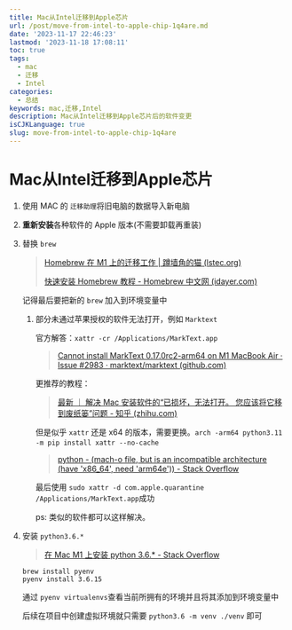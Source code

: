 ```yaml
---
title: Mac从Intel迁移到Apple芯片
url: /post/move-from-intel-to-apple-chip-1q4are.md
date: '2023-11-17 22:46:23'
lastmod: '2023-11-18 17:08:11'
toc: true
tags:
  - mac
  - 迁移
  - Intel
categories:
  - 总结
keywords: mac,迁移,Intel
description: Mac从Intel迁移到Apple芯片后的软件变更
isCJKLanguage: true
slug: move-from-intel-to-apple-chip-1q4are
---
```


# Mac从Intel迁移到Apple芯片

1. 使用 MAC 的 `迁移助理`​​ ​将旧电脑的数据导入新电脑
2. <span style="font-weight: bold;" data-type="strong">重新安装</span>各种软件的 Apple 版本(不需要卸载再重装)
3. 替换​ `brew`​​​​

   > [Homebrew 在 M1 上的迁移工作 | 蹲墙角的猫 (lstec.org)](https://blog.lstec.org/2022/08/18/Homebrew-%E5%9C%A8-M1-%E4%B8%8A%E7%9A%84%E8%BF%81%E7%A7%BB%E5%B7%A5%E4%BD%9C/)
   >
   > [快速安装 Homebrew 教程 - Homebrew 中文网 (idayer.com)](https://brew.idayer.com/)
   >

   记得最后要把新的 `brew`​​ ​加入到环境变量中

   1. 部分未通过苹果授权的软件无法打开，例如 `Marktext`​​​

      官方解答：`xattr -cr /Applications/MarkText.app`​​​

      > [Cannot install MarkText 0.17.0rc2-arm64 on M1 MacBook Air · Issue #2983 · marktext/marktext (github.com)](https://github.com/marktext/marktext/issues/2983)
      >

      更推荐的教程：

      > [最新 ｜ 解决 Mac 安装软件的“已损坏，无法打开。 您应该将它移到废纸篓”问题 - 知乎 (zhihu.com)](https://zhuanlan.zhihu.com/p/135948430)
      >

      但是似乎 `xattr`​​ ​还是 x64 的版本，需要更换。`arch -arm64 python3.11 -m pip install xattr --no-cache`​​​

      > [python - (mach-o file, but is an incompatible architecture (have &apos;x86_64&apos;, need &apos;arm64e&apos;)) - Stack Overflow](https://stackoverflow.com/questions/72308682/mach-o-file-but-is-an-incompatible-architecture-have-x86-64-need-arm64e)
      >

      最后使用 `sudo xattr -d com.apple.quarantine /Applications/MarkText.app`​​​ 成功

      ps: 类似的软件都可以这样解决。
4. 安装 `python3.6.*`​

   > [在 Mac M1 上安装 python 3.6.* - Stack Overflow](https://stackoverflow.com/questions/71862398/install-python-3-6-on-mac-m1)
   >

   ```shell
   brew install pyenv
   pyenv install 3.6.15
   ```

   通过 `pyenv virtualenvs` ​查看当前所拥有的环境并且将其添加到环境变量中

   后续在项目中创建虚拟环境就只需要 `python3.6 -m venv ./venv` ​即可

‍
